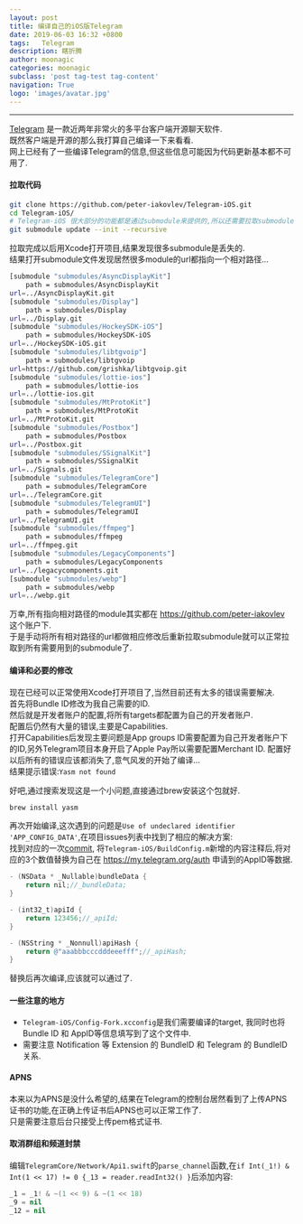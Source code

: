 ```yaml
---
layout: post
title: 编译自己的iOS版Telegram
date: 2019-06-03 16:32 +0800
tags:   Telegram
description: 瞎折腾
author: moonagic
categories: moonagic
subclass: 'post tag-test tag-content'
navigation: True
logo: 'images/avatar.jpg'
---
```


---
[Telegram](https://en.wikipedia.org/wiki/Telegram_(software)) 是一款近两年非常火的多平台客户端开源聊天软件.  
既然客户端是开源的那么我打算自己编译一下来看看.  
网上已经有了一些编译Telegram的信息,但这些信息可能因为代码更新基本都不可用了.  

#### 拉取代码
```bash
git clone https://github.com/peter-iakovlev/Telegram-iOS.git
cd Telegram-iOS/
# Telegram-iOS 很大部分的功能都是通过submodule来提供的,所以还需要拉取submodule
git submodule update --init --recursive
```
拉取完成以后用Xcode打开项目,结果发现很多submodule是丢失的.  
结果打开submodule文件发现居然很多module的url都指向一个相对路径...
```bash
[submodule "submodules/AsyncDisplayKit"]
	path = submodules/AsyncDisplayKit
url=../AsyncDisplayKit.git
[submodule "submodules/Display"]
	path = submodules/Display
url=../Display.git
[submodule "submodules/HockeySDK-iOS"]
	path = submodules/HockeySDK-iOS
url=../HockeySDK-iOS.git
[submodule "submodules/libtgvoip"]
	path = submodules/libtgvoip
url=https://github.com/grishka/libtgvoip.git
[submodule "submodules/lottie-ios"]
	path = submodules/lottie-ios
url=../lottie-ios.git
[submodule "submodules/MtProtoKit"]
	path = submodules/MtProtoKit
url=../MtProtoKit.git
[submodule "submodules/Postbox"]
	path = submodules/Postbox
url=../Postbox.git
[submodule "submodules/SSignalKit"]
	path = submodules/SSignalKit
url=../Signals.git
[submodule "submodules/TelegramCore"]
	path = submodules/TelegramCore
url=../TelegramCore.git
[submodule "submodules/TelegramUI"]
	path = submodules/TelegramUI
url=../TelegramUI.git
[submodule "submodules/ffmpeg"]
	path = submodules/ffmpeg
url=../ffmpeg.git
[submodule "submodules/LegacyComponents"]
	path = submodules/LegacyComponents
url=../legacycomponents.git
[submodule "submodules/webp"]
	path = submodules/webp
url=../webp.git
```
万幸,所有指向相对路径的module其实都在 https://github.com/peter-iakovlev 这个账户下.  
于是手动将所有相对路径的url都做相应修改后重新拉取submodule就可以正常拉取到所有需要用到的submodule了.  

#### 编译和必要的修改
现在已经可以正常使用Xcode打开项目了,当然目前还有太多的错误需要解决.  
首先将Bundle ID修改为我自己需要的ID.  
然后就是开发者账户的配置,将所有targets都配置为自己的开发者账户.  
配置后仍然有大量的错误,主要是Capabilities.  
打开Capabilities后发现主要问题是App groups ID需要配置为自己开发者账户下的ID,另外Telegram项目本身开启了Apple Pay所以需要配置Merchant ID.
配置好以后所有的错误应该都消失了,意气风发的开始了编译...  
结果提示错误:`Yasm not found`  

好吧,通过搜索发现这是一个小问题,直接通过brew安装这个包就好.
```bash
brew install yasm
```
再次开始编译,这次遇到的问题是`Use of undeclared identifier 'APP_CONFIG_DATA'`,在项目issues列表中找到了相应的解决方案:  
找到对应的一次[commit](https://github.com/peter-iakovlev/Telegram-iOS/commit/f5880c1a3c63a77179f1c4790716da0bc7e3a6c0), 将`Telegram-iOS/BuildConfig.m`新增的内容注释后,将对应的3个数值替换为自己在 https://my.telegram.org/auth 申请到的AppID等数据.  
```objective-c
- (NSData * _Nullable)bundleData {
    return nil;//_bundleData;
}

- (int32_t)apiId {
    return 123456;//_apiId;
}

- (NSString * _Nonnull)apiHash {
    return @"aaabbbcccdddeeefff";//_apiHash;
}
```
替换后再次编译,应该就可以通过了.  

#### 一些注意的地方
* `Telegram-iOS/Config-Fork.xcconfig`是我们需要编译的target, 我同时也将 Bundle ID 和 AppID等信息填写到了这个文件中.  
* 需要注意 Notification 等 Extension 的 BundleID 和 Telegram 的 BundleID 关系.


#### APNS
本来以为APNS是没什么希望的,结果在Telegram的控制台居然看到了上传APNS证书的功能,在正确上传证书后APNS也可以正常工作了.  
只是需要注意后台只接受上传pem格式证书.


#### 取消群组和频道封禁
编辑`TelegramCore/Network/Api1.swift`的`parse_channel`函数,在`if Int(_1!) & Int(1 << 17) != 0 {_13 = reader.readInt32() }`后添加内容:  
```swift
_1 = _1! & ~(1 << 9) & ~(1 << 18)
_9 = nil
_12 = nil
```

